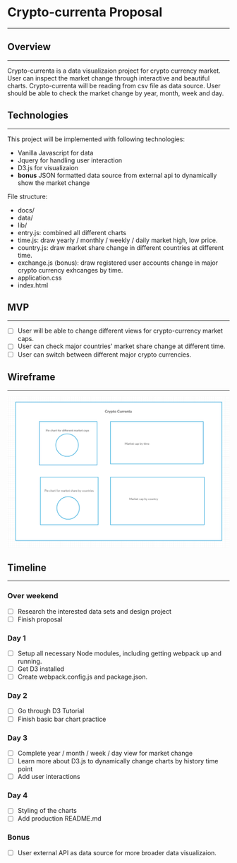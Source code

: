 # Crypto-currenta Proposal
***

## Overview
---

Crypto-currenta is a data visualizaion project for crypto currency market. User can inspect the market change through interactive and beautiful charts.
Crypto-currenta will be reading from csv file as data source. User should be able to check the market change by year, month, week and day.


## Technologies
---

This project will be implemented with following technologies:

* Vanilla Javascript for data
* Jquery for handling user interaction
* D3.js for visualizaion
* **bonus** JSON formatted data source from external api to dynamically show the market change

File structure:

* docs/
* data/
* lib/
 * entry.js: combined all different charts
 * time.js: draw yearly / monthly / weekly / daily market high, low price.
 * country.js: draw market share change in different countries at different time.
 * exchange.js (bonus): draw registered user accounts change in major crypto currency exhcanges by time.
* application.css
* index.html

## MVP
---
- [ ] User will be able to change different views for crypto-currency market caps.
- [ ] User can check major countries' market share change at different time.
- [ ] User can switch between different major crypto currencies.

## Wireframe
---
![img](./wireframe.png)

## Timeline
---
### Over weekend
- [ ]  Research the interested data sets and design project
- [ ] Finish proposal
### Day 1
- [ ] Setup all necessary Node modules, including getting webpack up and running.
- [ ] Get D3 installed
- [ ] Create webpack.config.js and package.json.
### Day 2
- [ ] Go through D3 Tutorial
- [ ] Finish basic bar chart practice
### Day 3
- [ ] Complete year / month / week / day view for market change
- [ ] Learn more about D3.js to dynamically change charts by history time point
- [ ] Add user interactions
### Day 4
- [ ] Styling of the charts
- [ ] Add production README.md
### Bonus
- [ ] User external API as data source for more broader data visualizaion.
